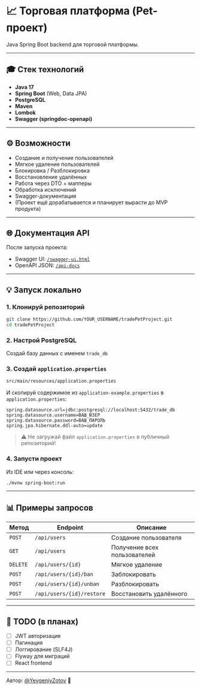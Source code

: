 # 📈 Торговая платформа (Pet-проект)

Java Spring Boot backend для торговой платформы.

---

## 🎓 Стек технологий

* **Java 17**
* **Spring Boot** (Web, Data JPA)
* **PostgreSQL**
* **Maven**
* **Lombok**
* **Swagger (springdoc-openapi)**

---

## ⚙️ Возможности

* Создание и получение пользователей
* Мягкое удаление пользователей
* Блокировка / Разблокировка
* Восстановление удалённых
* Работа через DTO + мапперы
* Обработка исключений
* Swagger-документация
* (Проект ещё дорабатывается и планирует вырасти до MVP продукта)

---

## 🌐 Документация API

После запуска проекта:

* Swagger UI: [`/swagger-ui.html`](http://localhost:8080/swagger-ui.html)
* OpenAPI JSON: [`/api-docs`](http://localhost:8080/api-docs)

---

## 💡 Запуск локально

### 1. Клонируй репозиторий

```bash
git clone https://github.com/YOUR_USERNAME/tradePetProject.git
cd tradePetProject
```

### 2. Настрой PostgreSQL

Создай базу данных с именем `trade_db`

### 3. Создай `application.properties`

```bash
src/main/resources/application.properties
```

И скопируй содержимое из `application-example.properties` в `application.properties`:

```properties
spring.datasource.url=jdbc:postgresql://localhost:5432/trade_db
spring.datasource.username=ВАШ_ЮЗЕР
spring.datasource.password=ВАШ_ПАРОЛЬ
spring.jpa.hibernate.ddl-auto=update
```

> ⚠️ Не загружай файл `application.properties` в публичный репозиторий!

### 4. Запусти проект

Из IDE или через консоль:

```bash
./mvnw spring-boot:run
```

---

## 📊 Примеры запросов

| Метод    | Endpoint                  | Описание                     |
| -------- | ------------------------- | ---------------------------- |
| `POST`   | `/api/users`              | Создание пользователя        |
| `GET`    | `/api/users`              | Получение всех пользователей |
| `DELETE` | `/api/users/{id}`         | Мягкое удаление              |
| `POST`   | `/api/users/{id}/ban`     | Заблокировать                |
| `POST`   | `/api/users/{id}/unban`   | Разблокировать               |
| `POST`   | `/api/users/{id}/restore` | Восстановить удалённого      |

---

## 🚀 TODO (в планах)

* [ ] JWT авторизация
* [ ] Пагинация
* [ ] Логгирование (SLF4J)
* [ ] Flyway для миграций
* [ ] React frontend

---

Автор: [@YevgeniyZotov](https://github.com/YevgeniyZotov) 🌟

